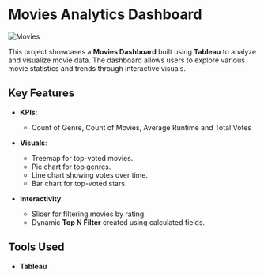 # Movies Analytics Dashboard

![Movies](https://i.imgur.com/j5Yqt3Y.png)

This project showcases a **Movies Dashboard** built using **Tableau** to analyze and visualize movie data. The dashboard allows users to explore various movie statistics and trends through interactive visuals.

## Key Features

- **KPIs**:
  - Count of Genre, Count of Movies, Average Runtime and Total Votes

- **Visuals**:
  - Treemap for top-voted movies.
  - Pie chart for top genres.
  - Line chart showing votes over time.
  - Bar chart for top-voted stars.
  
- **Interactivity**:
  - Slicer for filtering movies by rating.
  - Dynamic **Top N Filter** created using calculated fields.

## Tools Used
- **Tableau**

